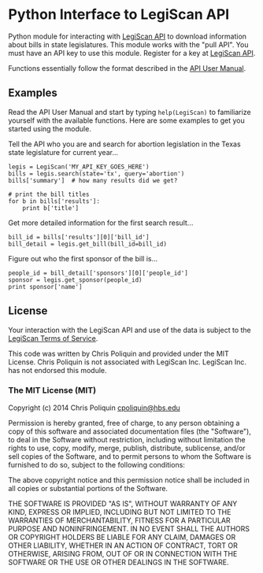 Python Interface to LegiScan API
================================

Python module for interacting with [LegiScan API](http://legiscan.com/legiscan)
to download information about bills in state legislatures.  This module works
with the "pull API".  You must have an API key to use this module. Register for
a key at [LegiScan API](http://legiscan.com/legiscan).

Functions essentially follow the format described in the 
[API User Manual](http://legiscan.com/misc/LegiScan_API_User_Manual.pdf).


Examples
--------

Read the API User Manual and start by typing `help(LegiScan)` to familiarize
yourself with the available functions.  Here are some examples to get you
started using the module.

Tell the API who you are and search for abortion legislation in the Texas state
legislature for current year...

    legis = LegiScan('MY_API_KEY_GOES_HERE')
    bills = legis.search(state='tx', query='abortion')
    bills['summary']  # how many results did we get?
    
    # print the bill titles
    for b in bills['results']:
        print b['title']

Get more detailed information for the first search result...

    bill_id = bills['results'][0]['bill_id']
    bill_detail = legis.get_bill(bill_id=bill_id)

Figure out who the first sponsor of the bill is...

    people_id = bill_detail['sponsors'][0]['people_id']
    sponsor = legis.get_sponsor(people_id)
    print sponsor['name']


License
-------

Your interaction with the LegiScan API and use of the data is subject to the
[LegiScan Terms of Service](http://legiscan.com/terms-of-service).

This code was written by Chris Poliquin and provided under the MIT License.
Chris Poliquin is not associated with LegiScan Inc.  LegiScan Inc. has not
endorsed this module.

### The MIT License (MIT)

Copyright (c) 2014 Chris Poliquin <cpoliquin@hbs.edu>

Permission is hereby granted, free of charge, to any person obtaining a copy
of this software and associated documentation files (the "Software"), to deal
in the Software without restriction, including without limitation the rights
to use, copy, modify, merge, publish, distribute, sublicense, and/or sell
copies of the Software, and to permit persons to whom the Software is
furnished to do so, subject to the following conditions:

The above copyright notice and this permission notice shall be included in
all copies or substantial portions of the Software.

THE SOFTWARE IS PROVIDED "AS IS", WITHOUT WARRANTY OF ANY KIND, EXPRESS OR
IMPLIED, INCLUDING BUT NOT LIMITED TO THE WARRANTIES OF MERCHANTABILITY,
FITNESS FOR A PARTICULAR PURPOSE AND NONINFRINGEMENT. IN NO EVENT SHALL THE
AUTHORS OR COPYRIGHT HOLDERS BE LIABLE FOR ANY CLAIM, DAMAGES OR OTHER
LIABILITY, WHETHER IN AN ACTION OF CONTRACT, TORT OR OTHERWISE, ARISING FROM,
OUT OF OR IN CONNECTION WITH THE SOFTWARE OR THE USE OR OTHER DEALINGS IN
THE SOFTWARE.

